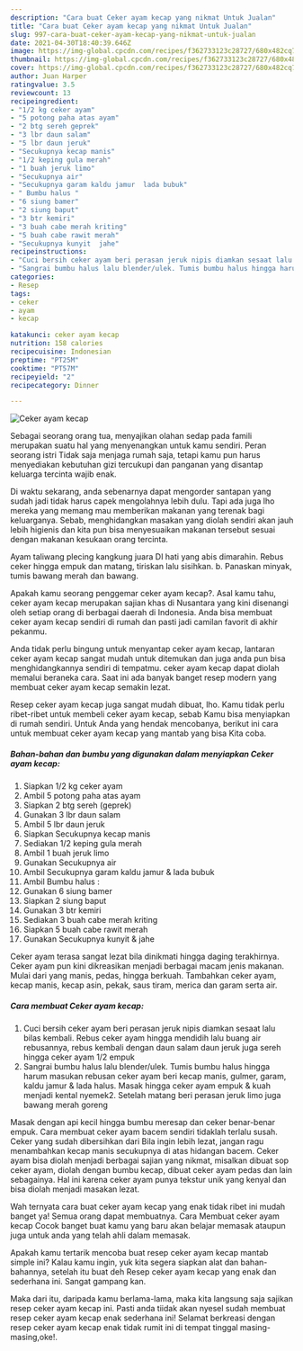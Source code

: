 ```yaml
---
description: "Cara buat Ceker ayam kecap yang nikmat Untuk Jualan"
title: "Cara buat Ceker ayam kecap yang nikmat Untuk Jualan"
slug: 997-cara-buat-ceker-ayam-kecap-yang-nikmat-untuk-jualan
date: 2021-04-30T18:40:39.646Z
image: https://img-global.cpcdn.com/recipes/f362733123c28727/680x482cq70/ceker-ayam-kecap-foto-resep-utama.jpg
thumbnail: https://img-global.cpcdn.com/recipes/f362733123c28727/680x482cq70/ceker-ayam-kecap-foto-resep-utama.jpg
cover: https://img-global.cpcdn.com/recipes/f362733123c28727/680x482cq70/ceker-ayam-kecap-foto-resep-utama.jpg
author: Juan Harper
ratingvalue: 3.5
reviewcount: 13
recipeingredient:
- "1/2 kg ceker ayam"
- "5 potong paha atas ayam"
- "2 btg sereh geprek"
- "3 lbr daun salam"
- "5 lbr daun jeruk"
- "Secukupnya kecap manis"
- "1/2 keping gula merah"
- "1 buah jeruk limo"
- "Secukupnya air"
- "Secukupnya garam kaldu jamur  lada bubuk"
- " Bumbu halus "
- "6 siung bamer"
- "2 siung baput"
- "3 btr kemiri"
- "3 buah cabe merah kriting"
- "5 buah cabe rawit merah"
- "Secukupnya kunyit  jahe"
recipeinstructions:
- "Cuci bersih ceker ayam beri perasan jeruk nipis diamkan sesaat lalu bilas kembali. Rebus ceker ayam hingga mendidih lalu buang air rebusannya, rebus kembali dengan daun salam daun jeruk juga sereh hingga ceker ayam 1/2 empuk"
- "Sangrai bumbu halus lalu blender/ulek. Tumis bumbu halus hingga harum masukan rebusan ceker ayam beri kecap manis, gulmer, garam, kaldu jamur &amp; lada halus. Masak hingga ceker ayam empuk &amp; kuah menjadi kental nyemek2. Setelah matang beri perasan jeruk limo juga bawang merah goreng"
categories:
- Resep
tags:
- ceker
- ayam
- kecap

katakunci: ceker ayam kecap 
nutrition: 158 calories
recipecuisine: Indonesian
preptime: "PT25M"
cooktime: "PT57M"
recipeyield: "2"
recipecategory: Dinner

---
```



![Ceker ayam kecap](https://img-global.cpcdn.com/recipes/f362733123c28727/680x482cq70/ceker-ayam-kecap-foto-resep-utama.jpg)

Sebagai seorang orang tua, menyajikan olahan sedap pada famili merupakan suatu hal yang menyenangkan untuk kamu sendiri. Peran seorang istri Tidak saja menjaga rumah saja, tetapi kamu pun harus menyediakan kebutuhan gizi tercukupi dan panganan yang disantap keluarga tercinta wajib enak.

Di waktu  sekarang, anda sebenarnya dapat mengorder santapan yang sudah jadi tidak harus capek mengolahnya lebih dulu. Tapi ada juga lho mereka yang memang mau memberikan makanan yang terenak bagi keluarganya. Sebab, menghidangkan masakan yang diolah sendiri akan jauh lebih higienis dan kita pun bisa menyesuaikan makanan tersebut sesuai dengan makanan kesukaan orang tercinta. 

Ayam taliwang plecing kangkung juara DI hati yang abis dimarahin. Rebus ceker hingga empuk dan matang, tiriskan lalu sisihkan. b. Panaskan minyak, tumis bawang merah dan bawang.

Apakah kamu seorang penggemar ceker ayam kecap?. Asal kamu tahu, ceker ayam kecap merupakan sajian khas di Nusantara yang kini disenangi oleh setiap orang di berbagai daerah di Indonesia. Anda bisa membuat ceker ayam kecap sendiri di rumah dan pasti jadi camilan favorit di akhir pekanmu.

Anda tidak perlu bingung untuk menyantap ceker ayam kecap, lantaran ceker ayam kecap sangat mudah untuk ditemukan dan juga anda pun bisa menghidangkannya sendiri di tempatmu. ceker ayam kecap dapat diolah memalui beraneka cara. Saat ini ada banyak banget resep modern yang membuat ceker ayam kecap semakin lezat.

Resep ceker ayam kecap juga sangat mudah dibuat, lho. Kamu tidak perlu ribet-ribet untuk membeli ceker ayam kecap, sebab Kamu bisa menyiapkan di rumah sendiri. Untuk Anda yang hendak mencobanya, berikut ini cara untuk membuat ceker ayam kecap yang mantab yang bisa Kita coba.

<!--inarticleads1-->

##### Bahan-bahan dan bumbu yang digunakan dalam menyiapkan Ceker ayam kecap:

1. Siapkan 1/2 kg ceker ayam
1. Ambil 5 potong paha atas ayam
1. Siapkan 2 btg sereh (geprek)
1. Gunakan 3 lbr daun salam
1. Ambil 5 lbr daun jeruk
1. Siapkan Secukupnya kecap manis
1. Sediakan 1/2 keping gula merah
1. Ambil 1 buah jeruk limo
1. Gunakan Secukupnya air
1. Ambil Secukupnya garam kaldu jamur &amp; lada bubuk
1. Ambil  Bumbu halus :
1. Gunakan 6 siung bamer
1. Siapkan 2 siung baput
1. Gunakan 3 btr kemiri
1. Sediakan 3 buah cabe merah kriting
1. Siapkan 5 buah cabe rawit merah
1. Gunakan Secukupnya kunyit &amp; jahe


Ceker ayam terasa sangat lezat bila dinikmati hingga daging terakhirnya. Ceker ayam pun kini dikreasikan menjadi berbagai macam jenis makanan. Mulai dari yang manis, pedas, hingga berkuah. Tambahkan ceker ayam, kecap manis, kecap asin, pekak, saus tiram, merica dan garam serta air. 

<!--inarticleads2-->

##### Cara membuat Ceker ayam kecap:

1. Cuci bersih ceker ayam beri perasan jeruk nipis diamkan sesaat lalu bilas kembali. Rebus ceker ayam hingga mendidih lalu buang air rebusannya, rebus kembali dengan daun salam daun jeruk juga sereh hingga ceker ayam 1/2 empuk
1. Sangrai bumbu halus lalu blender/ulek. Tumis bumbu halus hingga harum masukan rebusan ceker ayam beri kecap manis, gulmer, garam, kaldu jamur &amp; lada halus. Masak hingga ceker ayam empuk &amp; kuah menjadi kental nyemek2. Setelah matang beri perasan jeruk limo juga bawang merah goreng


Masak dengan api kecil hingga bumbu meresap dan ceker benar-benar empuk. Cara membuat ceker ayam bacem sendiri tidaklah terlalu susah. Ceker yang sudah dibersihkan dari Bila ingin lebih lezat, jangan ragu menambahkan kecap manis secukupnya di atas hidangan bacem. Ceker ayam bisa diolah menjadi berbagai sajian yang nikmat, misalkan dibuat sop ceker ayam, diolah dengan bumbu kecap, dibuat ceker ayam pedas dan lain sebagainya. Hal ini karena ceker ayam punya tekstur unik yang kenyal dan bisa diolah menjadi masakan lezat. 

Wah ternyata cara buat ceker ayam kecap yang enak tidak ribet ini mudah banget ya! Semua orang dapat membuatnya. Cara Membuat ceker ayam kecap Cocok banget buat kamu yang baru akan belajar memasak ataupun juga untuk anda yang telah ahli dalam memasak.

Apakah kamu tertarik mencoba buat resep ceker ayam kecap mantab simple ini? Kalau kamu ingin, yuk kita segera siapkan alat dan bahan-bahannya, setelah itu buat deh Resep ceker ayam kecap yang enak dan sederhana ini. Sangat gampang kan. 

Maka dari itu, daripada kamu berlama-lama, maka kita langsung saja sajikan resep ceker ayam kecap ini. Pasti anda tiidak akan nyesel sudah membuat resep ceker ayam kecap enak sederhana ini! Selamat berkreasi dengan resep ceker ayam kecap enak tidak rumit ini di tempat tinggal masing-masing,oke!.

